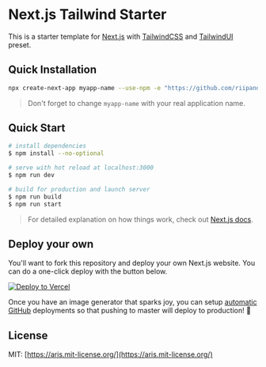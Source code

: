 # Next.js Tailwind Starter

This is a starter template for [Next.js](https://nextjs.org/) with 
[TailwindCSS](https://tailwindcss.com) and [TailwindUI](https://tailwindui.com) preset.

## Quick Installation

```bash
npx create-next-app myapp-name --use-npm -e "https://github.com/riipandi/next-tailwind-starter"
```

> Don't forget to change `myapp-name` with your real application name.

## Quick Start

```bash
# install dependencies
$ npm install --no-optional

# serve with hot reload at localhost:3000
$ npm run dev

# build for production and launch server
$ npm run build
$ npm run start
```

> For detailed explanation on how things work, check out [Next.js docs](https://nextjs.org).

## Deploy your own

You'll want to fork this repository and deploy your own Next.js website. You can do a one-click
deploy with the button below.

[![Deploy to Vercel](https://vercel.com/button)](https://vercel.com/new/project?template=riipandi/next-tailwind-starter)

Once you have an image generator that sparks joy, you can setup [automatic GitHub](https://vercel.com/github) 
deployments so that pushing to master will deploy to production! 🚀

## License

MIT: [https://aris.mit-license.org/](https://aris.mit-license.org/)
